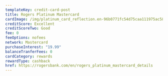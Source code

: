 ```yaml
---
templateKey: credit-card-post
title: Rogers Platinum Mastercard
cardImage: /img/platinum_card_reflection.en-96b0771fc54d75caa111975ac58b59dbfd25cbcd9d92b8802faf57bb820af031.png
creditScore: Excellent
creditScoreTwo: Good
fee: 0
feeOptions: nofees
network: Mastercard
purchaseInterest: "19.99"
balanceTranferFees: 0
cardCategory: rewards
rewardType: cashback
href: https://rogersbank.com/en/rogers_platinum_mastercard_details
---
```

